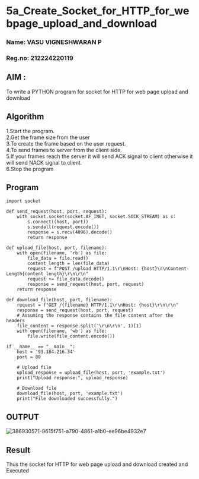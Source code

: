 # 5a_Create_Socket_for_HTTP_for_webpage_upload_and_download
### Name: VASU VIGNESHWARAN P
### Reg.no: 212224220119
## AIM :
To write a PYTHON program for socket for HTTP for web page upload and download
## Algorithm

1.Start the program.
<BR>
2.Get the frame size from the user
<BR>
3.To create the frame based on the user request.
<BR>
4.To send frames to server from the client side.
<BR>
5.If your frames reach the server it will send ACK signal to client otherwise it will send NACK signal to client.
<BR>
6.Stop the program
<BR>
## Program 
    import socket

    def send_request(host, port, request):
        with socket.socket(socket.AF_INET, socket.SOCK_STREAM) as s:
            s.connect((host, port))
            s.sendall(request.encode())
            response = s.recv(4096).decode()
            return response

    def upload_file(host, port, filename):
        with open(filename, 'rb') as file:
            file_data = file.read()
            content_length = len(file_data)
            request = f"POST /upload HTTP/1.1\r\nHost: {host}\r\nContent-Length{content_length}\r\n\r\n"
            request += file_data.decode()
            response = send_request(host, port, request)
        return response

    def download_file(host, port, filename):
        request = f"GET /{filename} HTTP/1.1\r\nHost: {host}\r\n\r\n"
        response = send_request(host, port, request)
        # Assuming the response contains the file content after the headers
        file_content = response.split('\r\n\r\n', 1)[1]
        with open(filename, 'wb') as file:
            file.write(file_content.encode())

    if __name__ == "__main__":
        host = '93.184.216.34'
        port = 80

        # Upload file
        upload_response = upload_file(host, port, 'example.txt')
        print("Upload response:", upload_response)

        # Download file
        download_file(host, port, 'example.txt')
        print("File downloaded successfully.")
        
## OUTPUT
![386930571-9615f751-a790-4861-a1b0-ee96be4932e7](https://github.com/user-attachments/assets/2e956931-406e-4cc1-946c-116f8fb26839)


## Result
Thus the socket for HTTP for web page upload and download created and Executed
